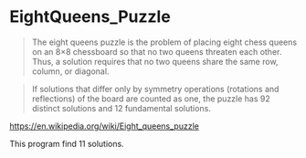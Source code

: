 # EightQueens_Puzzle

>The eight queens puzzle is the problem of placing eight chess queens on an 8×8 chessboard so that no two queens threaten each other. Thus, a solution requires that no two queens share the same row, column, or diagonal.

>If solutions that differ only by symmetry operations (rotations and reflections) of the board are counted as one, the puzzle has 92 distinct solutions and 12 fundamental solutions.

https://en.wikipedia.org/wiki/Eight_queens_puzzle

This program find 11 solutions.

